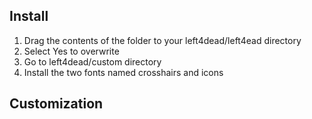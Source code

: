 ## Install
1. Drag the contents of the folder to your left4dead/left4ead directory
2. Select Yes to overwrite
3. Go to left4dead/custom directory
4. Install the two fonts named crosshairs and icons

## Customization


